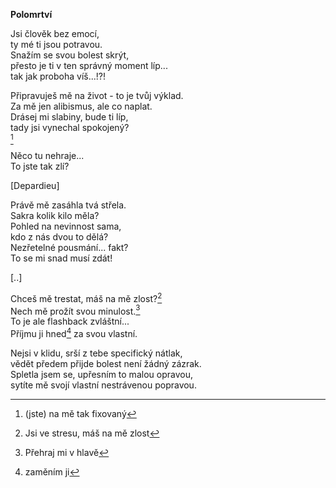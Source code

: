 __Polomrtví__

Jsi člověk bez emocí,  
ty mé ti jsou potravou.  
Snažím se svou bolest skrýt,  
přesto je ti v ten správný moment líp...  
tak jak proboha víš...!?!  

Připravuješ mě na život - to je tvůj výklad.  
Za mě jen alibismus, ale co naplat.  
Drásej mi slabiny, bude ti líp,  
tady jsi vynechal spokojený?  
[^3]

Něco tu nehraje...  
To jste tak zlí?  

[Depardieu]  

Právě mě zasáhla tvá střela.  
Sakra kolik kilo měla?  
Pohled na nevinnost sama,  
kdo z nás dvou to dělá?  
Nezřetelné pousmání... fakt?  
To se mi snad musí zdát!  

[..]

Chceš mě trestat, máš na mě zlost?[^1]  
Nech mě prožít svou minulost.[^2]  
To je ale flashback zvláštní...  
Příjmu ji hned[^4] za svou vlastní.  

Nejsi v klidu, srší z tebe specifický nátlak,  
vědět předem přijde bolest není žádný zázrak.  
Spletla jsem se, upřesním to malou opravou,  
sytíte mě svojí vlastní nestrávenou popravou.  

[^1]: Jsi ve stresu, máš na mě zlost
[^2]: Přehraj mi v hlavě
[^3]: (jste) na mě tak fixovaný
[^4]: zaměním ji
